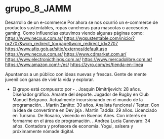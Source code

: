 # grupo_8_JAMM
Desarrollo de un e-commerce
Por ahora se nos ocurrió un e-commerce de productos sustentables, ropas cancheras para mascotas o accesorios gaming. Como influencias estuvimos viendo algunas páginas como:
https://www.necxus.com.ar/
https://wgsustentable.com/inicio/?r=2707&wcm_redirect_to=page&wcm_redirect_id=2707
https://www.afip.gob.ar/sitio/externos/default.asp
https://www.necxus.com.ar/
https://www.cdmarket.com.ar/
https://www.electronicthings.com.ar/
https://www.mercadolibre.com.ar/
https://www.amazon.com/-/es/
https://zyro.com/es/tienda-en-linea

Apuntamos a un público con ideas nuevas y frescas. Gente de mente juvenil con ganas de vivir la vida y explorar.

- El grupo está compuesto por -
. Joaquín Dimitrijevich: 28 años. Diseñador gráfico. Amante del deporte. Jugador de Rugby en Club Manuel Belgrano. Actualmente incursionando en el mundo de la programación.
. Martín Zanitto: 30 años. Analista funcional / Tester. Con la idea de convertirme en Dev jaja
. Martín Taddia: 29 años. Licenciado en Turismo. De Rosario, viviendo en Buenos Aires. Con interés en formarme en el área de programación.
. Andrea Lucía Canevaro: 34 años. Contadora y profesora de economía. Yogui, salsera y próximamente nómade digital. 
